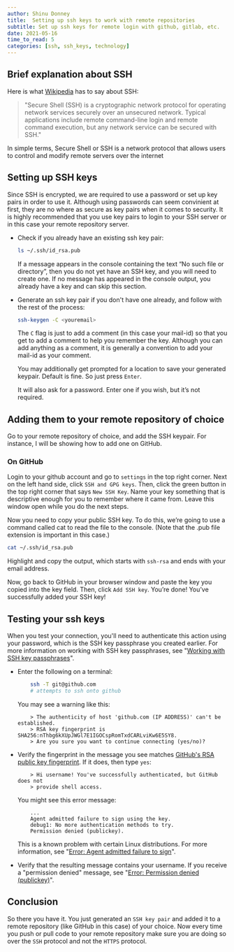 ```yaml
---
author: Shinu Donney
title:  Setting up ssh keys to work with remote repositories
subtitle: Set up ssh keys for remote login with github, gitlab, etc.
date: 2021-05-16
time_to_read: 5
categories: [ssh, ssh_keys, technology]
---
```


## Brief explanation about SSH

Here is what [Wikipedia](https://en.wikipedia.org/wiki/Secure_Shell) has to say
about SSH:

> "Secure Shell (SSH) is a cryptographic network protocol for operating network
  services securely over an unsecured network. Typical applications include remote
  command-line login and remote command execution, but any network service can be
  secured with SSH."

In simple terms, Secure Shell or SSH is a network protocol that allows users to
control and modify remote servers over the internet

## Setting up SSH keys

Since SSH is encrypted, we are required to use a password or set up key pairs in
order to use it. Although using passwords can seem convinient at first, they are
no where as secure as key pairs when it comes to security. It is highly
recommended that you use key pairs to login to your SSH server or in this case
your remote repository server.

- Check if you already have an existing ssh key pair:

    ```sh
    ls ~/.ssh/id_rsa.pub
    ```

    If a message appears in the console containing the text “No such file or
    directory”, then you do not yet have an SSH key, and you will need to create
    one. If no message has appeared in the console output, you already have a
    key and can skip this section.

- Generate an ssh key pair if you don't have one already, and follow with the rest of the process:

    ```sh
    ssh-keygen -C <youremail>
    ```

    The `C` flag is just to add a comment (in this case your mail-id) so that
    you get to add a comment to help you remember the key. Although you can add
    anything as a comment, it is generally a convention to add your mail-id as
    your comment.

    You may additionally get prompted for a location to save your generated
    keypair.  Default is fine. So just press `Enter`.

    It will also ask for a password. Enter one if you wish, but it’s not
    required.

## Adding them to your remote repository of choice

Go to your remote repository of choice, and add the SSH keypair. For instance, I
will be showing how to add one on GitHub.

### On GitHub

Login to your github account and go to `settings` in the top right corner. Next
on the left hand side, click `SSH and GPG keys`. Then, click the green button in
the top right corner that says `New SSH Key`. Name your key something that is
descriptive enough for you to remember where it came from. Leave this window
open while you do the next steps.

Now you need to copy your public SSH key. To do this, we’re going to use a
command called cat to read the file to the console. (Note that the .pub file
extension is important in this case.)

```sh
cat ~/.ssh/id_rsa.pub
```

Highlight and copy the output, which starts with `ssh-rsa` and ends with your
email address.

Now, go back to GitHub in your browser window and paste the key you copied into
the key field. Then, click `Add SSH key`. You’re done! You’ve successfully added
your SSH key!

## Testing your ssh keys

When you test your connection, you'll need to authenticate this action using
your password, which is the SSH key passphrase you created earlier. For more
information on working with SSH key passphrases, see "[Working with SSH key
passphrases](https://docs.github.com/en/articles/working-with-ssh-key-passphrases)".

- Enter the following on a terminal:

    ```sh
        ssh -T git@github.com
        # attempts to ssh onto github
    ```

    You may see a warning like this:

    ```custom
        > The authenticity of host 'github.com (IP ADDRESS)' can't be established.
        > RSA key fingerprint is SHA256:nThbg6kXUpJWGl7E1IGOCspRomTxdCARLviKw6E5SY8.
        > Are you sure you want to continue connecting (yes/no)?
    ```

- Verify the fingerprint in the message you see matches [GitHub's RSA public key
fingerprint](https://docs.github.com/en/github/authenticating-to-github/githubs-ssh-key-fingerprints).
If it does, then type `yes`:

    ```custom
        > Hi username! You've successfully authenticated, but GitHub does not
        > provide shell access.
    ```

    You might see this error message:

    ```custom
        ...
        Agent admitted failure to sign using the key.
        debug1: No more authentication methods to try.
        Permission denied (publickey).
    ```

    This is a known problem with certain Linux distributions. For more
    information, see "[Error: Agent admitted failure to
    sign](https://docs.github.com/en/articles/error-agent-admitted-failure-to-sign)".

- Verify that the resulting message contains your username. If you receive a
"permission denied" message, see "[Error: Permission denied
(publickey)](https://docs.github.com/en/articles/error-permission-denied-publickey)".

## Conclusion

So there you have it. You just generated an `SSH key pair` and added it to a
remote repository (like GitHub in this case) of your choice. Now every time you
push or pull code to your remote repository make sure you are doing so over the
`SSH` protocol and not the `HTTPS` protocol.
